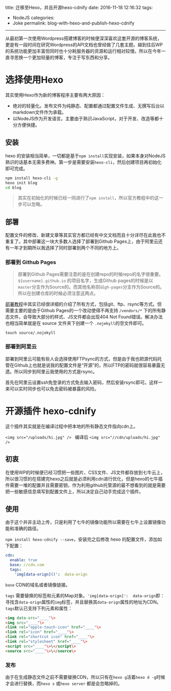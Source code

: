 title: 迁移至Hexo，并且开源hexo-cdnify
date: 2016-11-18 12:16:32
tags:
- NodeJS
categories:
- Joke
permalink: blog-with-hexo-and-publish-hexo-cdnify
---
从最初第一次使用Wordpress搭建博客的时候便深深喜欢这套开源的博客系统，更是有一段时间在研究Wordpress的API文档也曾经做了几套主题。越到往后WP的系统功能更加丰富但同时也十分耗服务器的资源和运行相对较慢。所以在今年一直寻思换一个更加轻量的博客，专注于写东西和分享。

<!--more-->

# 选择使用Hexo

其实使用Hexo作为新的博客程序主要有两大原因：

* 绝对的轻量化。发布文件为纯静态、配置都通过配置文件生成、无撰写后台以markdown文件作为承载。
* 以NodeJS作为开发语言。主要由于熟识JavaScript，对于开发、改造等都十分方便快捷。

## 安装

hexo 的安装相当简单，一切都是基于`npm install`实现安装，如果本身对NodeJS熟识的话基本无需多费神。第一步是需要安装`hexo-cli`，然后创建项目再初始化即可完成。

```sh
npm install hexo-cli -g
hexo init blog
cd blog
```

> 其实在初始化的时候已经一同进行了`npm install`，所以官方教程中的这一步可以忽略。

## 部署

配置文件的修改、新建文章等其实官方都已经有中文文档而且十分详尽在此我也不重复了。其中部署这一块大多数人选择了部署到Github Pages上，由于阿里云还有一年才到期所以我选择了同时部署到两个不同的地方上。

### 部署到 Github Pages

> 部署到Github Pages需要注意的是在创建repo的时候repo的名字很重要。
> `${username}.github.io` 的项目名字，生成Github pages的时候是以`master`分支作为Source的。而其他名称则以`gh-pages`分支作为Source的。所以在创建仓库的时候必须注意这两点。

[部署教程][1]中其实已经很详细的介绍了所有方式，包括git、ftp、rsync等方式。但需要主要的是由于Github Pages的一个改动使得不再支持 `/vendors/*` 下的所有静态文件，会导致大部分的样式、JS文件都会出现404 Not Found错误。解决办法也相当简单就是在 source 文件夹下创建一个 `.nojekyll`的空文件即可。

`touch source/.nojekyll`

### 部署到阿里云

部署到阿里云可能有些人会选择使用FTPsync的方式，但是由于我也把源代码托管在Github上也就是说我的配置文件是“开源”的，所以FTP的密码就很容易暴露无遗。所以同步到阿里云我使用的方式是rsync。

首先在阿里云设置ssh免登录的方式免去输入密码，然后安装rsync即可。这样一来可以实时同步也可以免去密码被暴露的风险。

# 开源插件 hexo-cdnify

这个插件其实就是在编译过程中把本地的所有静态文件指向cdn上。

`<img src="/uploads/hi.jpg" /> ` 编译后 `<img src="//cdn/uploads/hi.jpg" /> `

## 初衷

在使用WP的时候便已经习惯把一些图片、CSS文件、JS文件都存放到七牛云上，所以很习惯的在搭建完hexo之后就是必须利用cdn进行优化，但是hexo的七牛插件需要一堆的配置并且需要密钥，作为利用github托管源的最不想看到的就是需要把一些敏感信息填写到配置文件上，所以决定自己动手完成这个插件。

## 使用

由于这个并非主动上传，只是利用了七牛的镜像功能所以需要在七牛上设置镜像功能和准确的路径。

`npm install hexo-cdnify --save`，安装完之后修改 hexo 的配置文件，添加如下配置：

```yaml
cdn:
  enable: true
  base: //cdn.com
  tags:
    'img[data-orign]()':  data-orign
```

`base` CDN的域名或者镜像链接。

`tags` 需要替换的标签和元素的Map对象。`'img[data-orign]':  data-orign`即：寻找含`data-orign`属性的`img`标签，并且替换其`data-orign`属性的地址为CDN。`tags`默认已支持下列元素和属性：

```html
<img data-src="____"\>
<img src="____"\>
<link rel="apple-touch-icon" href="____"\>
<link rel="icon" href="____"\>
<link rel="shortcut icon" href="____"\>
<link rel="stylesheet" href="____"\>
<script src="____"\>\</script\>
<source src="____"\>\</source\>
```

### 发布

由于在生成静态文件之前不需要替换CDN，所以只有在`hexo g`活着`hexo d -g`时候才会进行替换，而`hexo s` 或`hexo server` 都是会忽略掉的。

[1]:	https://hexo.io/docs/deployment.html "hexo部署教程"
